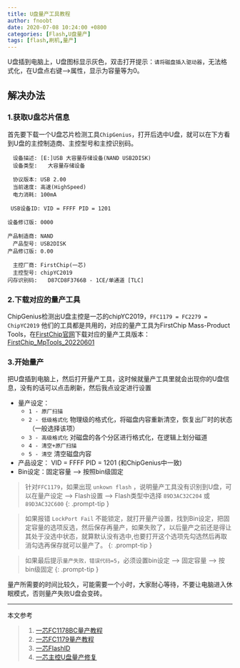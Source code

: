 ```yaml
---
title: U盘量产工具教程
author: fnoobt
date: 2020-07-08 10:24:00 +0800
categories: [Flash,U盘量产]
tags: [flash,刷机,量产]
---
```



U盘插到电脑上，U盘图标显示灰色，双击打开提示：`请将磁盘插入驱动器`，无法格式化，在U盘点右键-->属性，显示为容量等为0。

## 解决办法

### 1.获取U盘芯片信息
首先要下载一个U盘芯片检测工具`ChipGenius`，打开后选中U盘，就可以在下方看到U盘的主控制造商、主控型号和主控识别码。
```
　设备描述: [E:]USB 大容量存储设备(NAND USB2DISK)
　设备类型:　　大容量存储设备

　协议版本: USB 2.00
　当前速度: 高速(HighSpeed)
　电力消耗: 100mA

 USB设备ID: VID = FFFF PID = 1201

设备修订版: 0000

产品制造商: NAND
　产品型号: USB2DISK
产品修订版: 0.00

　主控厂商: FirstChip(一芯)
　主控型号: chipYC2019
闪存识别码:　　D87CD8F3766B - 1CE/单通道 [TLC]
```

### 2.下载对应的量产工具

ChipGenius检测出U盘主控是一芯的chipYC2019，`FFC1179 = FC2279 = ChipYC2019` 他们的工具都是共用的，对应的量产工具为FirstChip Mass-Product Tools，在[FirstChip官网](https://www.szfirstchip.com/col.jsp?id=142)下载对应的量产工具版本：[FirstChip_MpTools_20220601](https://14013833.s21d.faiusrd.com/0/ABUIABBQGAAgkuGRlQYojJfJkwM?f=FirstChip_MpTools_20220601.rar&v=1656489317)  

### 3.开始量产

把U盘插到电脑上，然后打开量产工具，这时候就量产工具里就会出现你的U盘信息，没有的话可以点击<kbd>刷新</kbd>，然后我点<kbd>设定</kbd>进行设置
- 量产设定：
  + `1 - 原厂扫描`        
  + `2 - 低级格式化`      物理级的格式化，将磁盘内容重新清空，恢复出厂时的状态（一般选择该项）
  + `3 - 高级格式化`      对磁盘的各个分区进行格式化，在逻辑上划分磁道
  + `4 - 清空+原厂扫描`   
  + `5 - 清空`           清空磁盘内容
- 产品设定： VID = FFFF PID = 1201 (和ChipGenius中一致)
- Bin设定：固定容量 --> 按照bin级固定

> 针对`FFC1179`，如果出现 `unkown flash` ，说明量产工具没有识别到U盘，可以在量产设定 --> Flash设置 --> Flash类型中选择 `89D3AC32C204` 或 `89D3AC32C600`
{: .prompt-tip }

> 如果报错 `LockPort Fail` 不能锁定，就打开量产设置，找到Bin设定，把固定容量的选项反选，然后保存再量产，如果失败了，以后量产之前还是得让其处于没选中状态，就算默认没有选中,也要打开这个选项先勾选然后再取消勾选再保存就可以量产了。
{: .prompt-tip }

> 如果最后提示`量产失败，错误代码=5`，必须设置bin设定 --> 固定容量 --> 按bin级固定
{: .prompt-tip }

量产所需要的时间比较久，可能需要一个小时，大家耐心等待，不要让电脑进入休眠模式，否则量产失败U盘会变砖。

****

本文参考

> 1. [一芯FC1178BC量产教程](https://www.upantool.com/jiaocheng/liangchan/Netac/14565.html)
> 2. [一芯FC1179量产教程](https://blog.csdn.net/qq_38767359/article/details/125414380)
> 3. [一芯FlashID](https://tieba.baidu.com/p/8245215083)
> 4. [一芯主控U盘量产修复](https://www.upantool.com/jiaocheng/liangchan/Netac/13496.html)